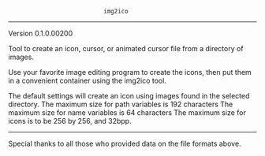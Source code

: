                                img2ico
___________________________________________________________________________________________
Version 0.1.0.00200

Tool to create an icon, cursor, or animated cursor file from a directory of images.

Use your favorite image editing program to create the icons, then put them in a convenient
container using the img2ico tool.

The default settings will create an icon using images found in the selected directory.
The maximum size for path variables is 192 characters
The maximum size for name variables is 64 characters
The maximum size for icons is to be 256 by 256, and 32bpp.

___________________________________________________________________________________________

Special thanks to all those who provided data on the file formats above.